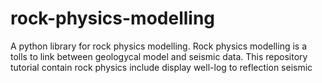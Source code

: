 # rock-physics-modelling
A python library for rock physics modelling. Rock physics modelling is a tolls to link between geologycal model and seismic data. This repository tutorial contain rock physics include display well-log to reflection seismic
